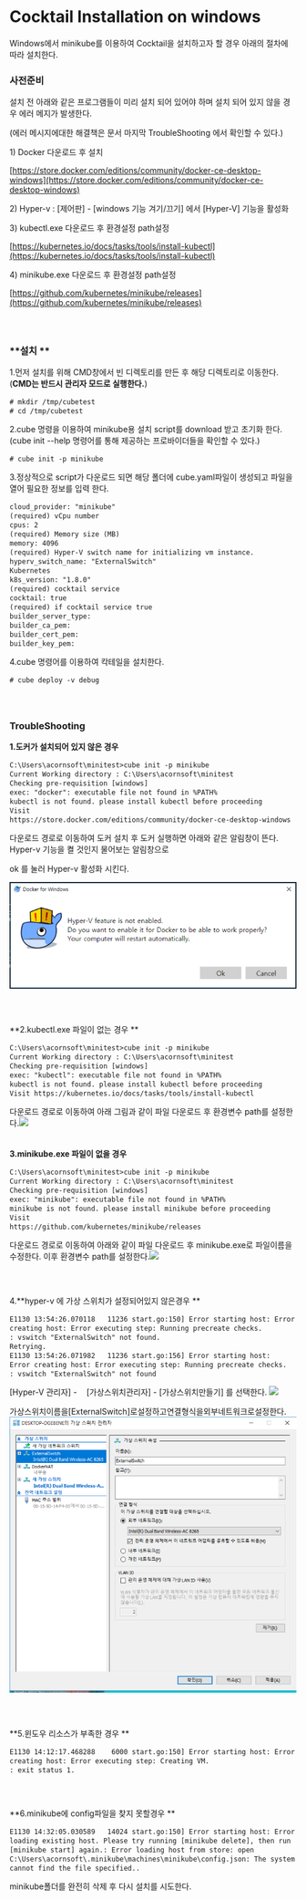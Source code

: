 # Cocktail Installation on windows

Windows에서 minikube를 이용하여 Cocktail을 설치하고자 할 경우 아래의 절차에 따라 설치한다.

### **사전준비**

설치 전 아래와 같은 프로그램들이 미리 설치 되어 있어야 하며 설치 되어 있지 않을 경우 에러 메지가 발생한다.

\(에러 메시지에대한 해결책은 문서 마지막 TroubleShooting 에서 확인할 수 있다.\)

1\) Docker 다운로드 후 설치

[https://store.docker.com/editions/community/docker-ce-desktop-windows](https://store.docker.com/editions/community/docker-ce-desktop-windows)

2\) Hyper-v : \[제어판\] - \[windows 기능 겨기/끄기\] 에서 \[Hyper-V\] 기능을 활성화

3\) kubectl.exe 다운로드 후 환경설정 path설정

[https://kubernetes.io/docs/tasks/tools/install-kubectl](https://kubernetes.io/docs/tasks/tools/install-kubectl)

4\) minikube.exe 다운로드 후 환경설정 path설정

[https://github.com/kubernetes/minikube/releases](https://github.com/kubernetes/minikube/releases)

#### ㅤ

### **설치 **

1.먼저 설치를 위해 CMD창에서 빈 디렉토리를 만든 후 해당 디렉토리로 이동한다.\(**CMD는 반드시 관리자 모드로 실행한다.**\)

```
# mkdir /tmp/cubetest
# cd /tmp/cubetest
```

2.cube 명령을 이용하여 minikube용 설치 script를 download 받고 초기화 한다. \(cube init --help 명령어를 통해 제공하는 프로바이더들을 확인할 수 있다.\)

```
# cube init -p minikube
```

3.정상적으로 script가 다운로드 되면 해당 폴더에 cube.yaml파일이 생성되고 파일을 열어 필요한 정보를 입력 한다.

```
cloud_provider: "minikube"
(required) vCpu number
cpus: 2
(required) Memory size (MB)
memory: 4096
(required) Hyper-V switch name for initializing vm instance.
hyperv_switch_name: "ExternalSwitch"
Kubernetes
k8s_version: "1.8.0"
(required) cocktail service
cocktail: true
(required) if cocktail service true
builder_server_type:
builder_ca_pem:
builder_cert_pem:
builder_key_pem:
```

4.cube 명령어를 이용하여 칵테일을 설치한다.

```
# cube deploy -v debug
```

#### ㅤ

### **TroubleShooting**

**1.도커가 설치되어 있지 않은 경우**

```
C:\Users\acornsoft\minitest>cube init -p minikube
Current Working directory : C:\Users\acornsoft\minitest
Checking pre-requisition [windows]
exec: "docker": executable file not found in %PATH%
kubectl is not found. please install kubectl before proceeding
Visit 
https://store.docker.com/editions/community/docker-ce-desktop-windows
```

다운로드 경로로 이동하여 도커 설치 후 도커 실행하면 아래와 같은 알림창이 뜬다. Hyper-v 기능을 켤 것인지 물어보는 알림창으로

ok 를 눌러 Hyper-v 활성화 시킨다.

![](/assets/도커하이퍼v.png)

#### ㅤ

**2.kubectl.exe 파일이 없는 경우 **

```
C:\Users\acornsoft\minitest>cube init -p minikube
Current Working directory : C:\Users\acornsoft\minitest
Checking pre-requisition [windows]
exec: "kubectl": executable file not found in %PATH%
kubectl is not found. please install kubectl before proceeding
Visit https://kubernetes.io/docs/tasks/tools/install-kubectl
```

다운로드 경로로 이동하여 아래 그림과 같이 파일 다운로드 후 환경변수 path를 설정한다.![](/assets/kubectl다운로드1.PNG)  
ㅤㅤ

**3.minikube.exe 파일이 없을 경우**

```
C:\Users\acornsoft\minitest>cube init -p minikube
Current Working directory : C:\Users\acornsoft\minitest
Checking pre-requisition [windows]
exec: "minikube": executable file not found in %PATH%
minikube is not found. please install minikube before proceeding
Visit 
https://github.com/kubernetes/minikube/releases
```

다운로드 경로로 이동하여 아래와 같이 파일 다운로드 후 minikube.exe로 파일이름을 수정한다. 이후 환경변수 path를 설정한다.![](/assets/minikube다운로드.PNG)

#### ㅤ

4.**hyper-v 에 가상 스위치가 설정되어있지 않은경우 **

```
E1130 13:54:26.070118   11236 start.go:150] Error starting host: Error creating host: Error executing step: Running precreate checks.
: vswitch "ExternalSwitch" not found.
Retrying.
E1130 13:54:26.071982   11236 start.go:156] Error starting host:  Error creating host: Error executing step: Running precreate checks.
: vswitch "ExternalSwitch" not found
```

\[Hyper-V 관리자\] -ㅤ \[가상스위치관리자\] - \[가상스위치만들기\] 를 선택한다. ![](/assets/가상네트워크생성1.png)

가상스위치이름을\[ExternalSwitch\]로설정하고연결형식을외부네트워크로설정한다.  
![](/assets/가상네트워크생성2.PNG)

#### ㅤ

**5.윈도우 리소스가 부족한 경우 **

```
E1130 14:12:17.468288    6000 start.go:150] Error starting host: Error creating host: Error executing step: Creating VM.
: exit status 1.
```

#### ㅤ

**6.minikube에 config파일을 찾지 못할경우 **

```
E1130 14:32:05.030589   14024 start.go:150] Error starting host: Error loading existing host. Please try running [minikube delete], then run [minikube start] again.: Error loading host from store: open C:\Users\acornsoft\.minikube\machines\minikube\config.json: The system cannot find the file specified..
```

minikube폴더를 완전히 삭제 후 다시 설치를 시도한다.

